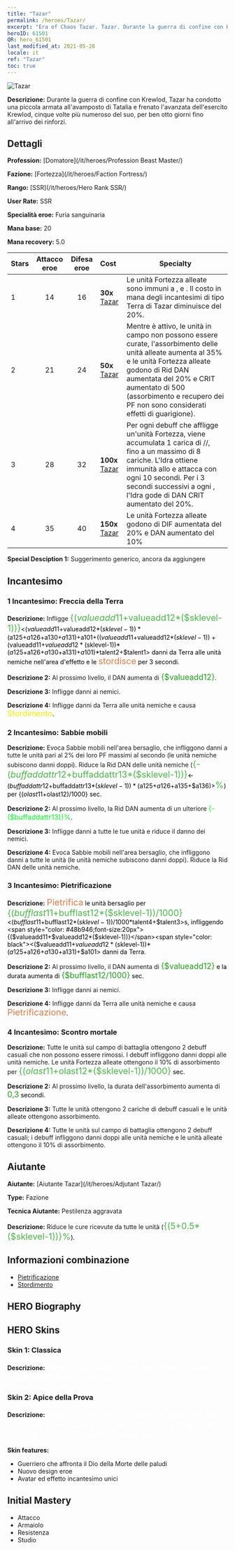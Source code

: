 ```yaml
---
title: "Tazar"
permalink: /heroes/Tazar/
excerpt: "Era of Chaos Tazar. Tazar. Durante la guerra di confine con Krewlod, Tazar ha condotto una piccola armata all'avamposto di Tatalia e frenato l'avanzata dell'esercito Krewlod, cinque volte più numeroso del suo, per ben otto giorni fino all'arrivo dei rinforzi."
heroID: 61501
QR: hero_61501
last_modified_at: 2021-05-28
locale: it
ref: "Tazar"
toc: true
---
```

  ![Tazar](/images/h/h_Tazar.jpg)

 **Descrizione:** Durante la guerra di confine con Krewlod, Tazar ha condotto una piccola armata all'avamposto di Tatalia e frenato l'avanzata dell'esercito Krewlod, cinque volte più numeroso del suo, per ben otto giorni fino all'arrivo dei rinforzi.
## Dettagli
 **Profession:**  [Domatore](/it/heroes/Profession Beast Master/)

 **Fazione:** [Fortezza](/it/heroes/Faction Fortress/)

 **Rango:** [SSR](/it/heroes/Hero Rank SSR/)

 **User Rate:** SSR

 **Specialità eroe:** Furia sanguinaria

 **Mana base:** 20

 **Mana recovery:** 5.0


  | Stars | Attacco eroe | Difesa eroe | Cost |     Specialty     |
  |---------|:---------------:|:---------------:|:--|--------------------|
  |    1    | 14 | 16 | **30x** [Tazar](/ItemsIT/her_393/) | Le unità Fortezza alleate sono immuni a <Congelamento>, <Pietrificazione> e <Blocco temporale>. Il costo in mana degli incantesimi di tipo Terra di Tazar diminuisce del 20%. |
  |    2    | 21 | 24 | **50x** [Tazar](/ItemsIT/her_393/) | Mentre <Scontro mortale> è attivo, le unità in campo non possono essere curate, l'assorbimento delle unità alleate aumenta al 35% e le unità Fortezza alleate godono di Rid DAN aumentata del 20% e CRIT aumentato di 500 (assorbimento e recupero dei PF non sono considerati effetti di guarigione). |
  |    3    | 28 | 32 | **100x** [Tazar](/ItemsIT/her_393/) | Per ogni debuff che affligge un'unità Fortezza, viene accumulata 1 carica di <Simbiosi pestilenziale>/<Pestilenza aggravata>/<Dominio sulla Pestilenza>, fino a un massimo di 8 cariche. L'Idra ottiene immunità allo <Stordimento> e attacca con <Morso del cacciatore> ogni 10 secondi. Per i 3 secondi successivi a ogni <Morso del cacciatore>, l'Idra gode di DAN CRIT aumentato del 20%. |
  |    4    | 35 | 40 | **150x** [Tazar](/ItemsIT/her_393/) | Le unità Fortezza alleate godono di DIF aumentata del 20% e DAN aumentato del 10% |

 **Special Desciption 1:** Suggerimento generico, ancora da aggiungere

## Incantesimo
### 1 Incantesimo: Freccia della Terra
 **Descrizione:** Infligge <span style="color: #48b946;font-size:20px">{($valueadd11+$valueadd12*($sklevel-1))}</span><span style="color: black"><($valueadd11+$valueadd12*($sklevel-1))*($a125+$a126+$a130+$a131)+$a101+(($valueadd11+$valueadd12*($sklevel-1))+($valueadd11+$valueadd12*($sklevel-1))*($a125+$a126+$a130+$a131)+$a101)*$talent2+$talent1> danni da Terra alle unità nemiche nell'area d'effetto e le <span style="color: #e07c44;font-size:20px">stordisce</span><span style="color: black"> per 3 secondi.

 **Descrizione 2:** Al prossimo livello, il DAN aumenta di <span style="color: #1ca216;font-size:18px">{$valueadd12}</span><span style="color: black">.

 **Descrizione 3:** Infligge danni ai nemici.

 **Descrizione 4:** Infligge danni da Terra alle unità nemiche e causa <span style="color: #f0f000;font-size:18px">Stordimento</span><span style="color: black">.

### 2 Incantesimo: Sabbie mobili
 **Descrizione:** Evoca Sabbie mobili nell'area bersaglio, che infliggono danni a tutte le unità pari al 2% dei loro PF massimi al secondo (le unità nemiche subiscono danni doppi). Riduce la Rid DAN delle unità nemiche (<span style="color: #48b946;font-size:20px">{-($buffaddattr12+$buffaddattr13*($sklevel-1))}</span><span style="color: black"><-($buffaddattr12+$buffaddattr13*($sklevel-1))*($a125+$a126+$a135+$a136)><span style="color: #48b946;font-size:20px">%</span><span style="color: black">) per {($olast11+$olast12)/1000} sec.

 **Descrizione 2:** Al prossimo livello, la Rid DAN aumenta di un ulteriore <span style="color: #00ff22;font-size:16px">{-($buffaddattr13)}%</span><span style="color: black">.

 **Descrizione 3:** Infligge danni a tutte le tue unità e riduce il danno dei nemici.

 **Descrizione 4:** Evoca Sabbie mobili nell'area bersaglio, che infliggono danni a tutte le unità (le unità nemiche subiscono danni doppi). Riduce la Rid DAN delle unità nemiche.

### 3 Incantesimo: Pietrificazione
 **Descrizione:** <span style="color: #e07c44;font-size:20px">Pietrifica</span><span style="color: black"> le unità bersaglio per <span style="color: #48b946;font-size:20px">{($bufflast11+$bufflast12*($sklevel-1))/1000}</span><span style="color: black"><($bufflast11+$bufflast12*($sklevel-1))/1000*$talent4+$talent3>s, infliggendo <span style="color: #48b946;font-size:20px">{($valueadd11+$valueadd12*($sklevel-1))}</span><span style="color: black"><($valueadd11+$valueadd12*($sklevel-1))*($a125+$a126+$a130+$a131)+$a101> danni da Terra.

 **Descrizione 2:** Al prossimo livello, il DAN aumenta di <span style="color: #1ca216;font-size:18px">{$valueadd12}</span><span style="color: black"> e la durata aumenta di <span style="color: #1ca216;font-size:18px">{$bufflast12/1000}</span><span style="color: black"> sec.

 **Descrizione 3:** Infligge danni ai nemici.

 **Descrizione 4:** Infligge danni da Terra alle unità nemiche e causa <span style="color: #e07c44;font-size:20px">Pietrificazione</span><span style="color: black">.

### 4 Incantesimo: Scontro mortale
 **Descrizione:** Tutte le unità sul campo di battaglia ottengono 2 debuff casuali che non possono essere rimossi. I debuff infliggono danni doppi alle unità nemiche. Le unità Fortezza alleate ottengono il 10% di assorbimento per <span style="color: #48b946;font-size:20px">{($olast11+$olast12*($sklevel-1))/1000}</span><span style="color: black"> sec.

 **Descrizione 2:** Al prossimo livello, la durata dell'assorbimento aumenta di <span style="color: #1ca216;font-size:18px">0,3</span><span style="color: black"> secondi.

 **Descrizione 3:** Tutte le unità ottengono 2 cariche di debuff casuali e le unità alleate ottengono assorbimento.

 **Descrizione 4:** Tutte le unità sul campo di battaglia ottengono 2 debuff casuali; i debuff infliggono danni doppi alle unità nemiche e le unità alleate ottengono il 10% di assorbimento.


## Aiutante

 **Aiutante:**  [Aiutante Tazar](/it/heroes/Adjutant Tazar/) 

 **Type:**  Fazione 

 **Tecnica Aiutante:**  Pestilenza aggravata 

 **Descrizione:** Riduce le cure ricevute da tutte le unità (<span style="color: #48b946;font-size:20px">{(5+0.5*($sklevel-1))}%</span><span style="color: black">).

## Informazioni combinazione

* [Pietrificazione](/it/combination/Pietrificazione/) 
* [Stordimento](/it/combination/Stordimento/) 

## HERO Biography

## HERO Skins
### Skin 1: **Classica**

 **Descrizione:** <span style="color: #ffffff;font-size:20px">Segui i tuoi istinti senza pensare e cadrai preda delle bestie selvagge.</span>


### Skin 2: **Apice della Prova**

 **Descrizione:** <span style="color: #ffffff;font-size:20px">Solo un guerriero in grado di resistere alla Gorgone Invincibile e ucciderla da solo è degno del titolo di Signore Supremo della Palude!</span>

 **Skin features:** 

   - Guerriero che affronta il Dio della Morte delle paludi
   - Nuovo design eroe
   - Avatar ed effetto incantesimo unici


## Initial Mastery
   - Attacco
   - Armaiolo
   - Resistenza
   - Studio
